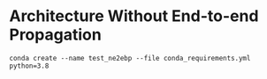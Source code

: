 # Architecture Without End-to-end Propagation

```
conda create --name test_ne2ebp --file conda_requirements.yml python=3.8
```